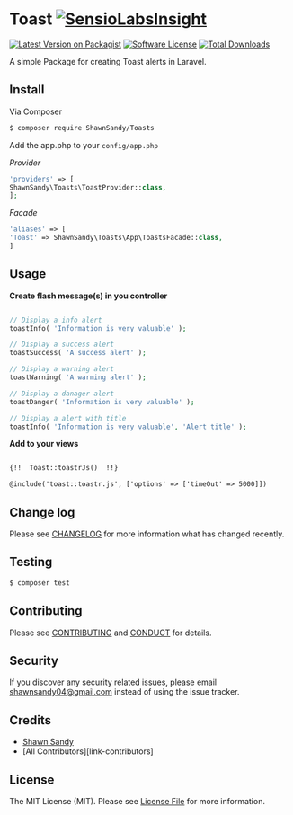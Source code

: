 #  Toast [![SensioLabsInsight](https://insight.sensiolabs.com/projects/d2056d6a-d13e-487c-b0c7-087d9862bdbc/small.png)](https://insight.sensiolabs.com/projects/d2056d6a-d13e-487c-b0c7-087d9862bdbc)

[![Latest Version on Packagist][ico-version]][link-packagist]
[![Software License][ico-license]](LICENSE.md)
[![Total Downloads][ico-downloads]][link-downloads]


A simple Package for creating Toast alerts in Laravel.

## Install

Via Composer

``` bash
$ composer require ShawnSandy/Toasts
```

Add the app.php to your `config/app.php`


*Provider*

``` php 
'providers' => [
ShawnSandy\Toasts\ToastProvider::class,
];
```

*Facade*

``` php
'aliases' => [
'Toast' => ShawnSandy\Toasts\App\ToastsFacade::class,
]
```



## Usage

__Create flash message(s) in you controller__

``` php

// Display a info alert
toastInfo( 'Information is very valuable' );

// Display a success alert
toastSuccess( 'A success alert' );

// Display a warning alert
toastWarning( 'A warming alert' );

// Display a danager alert
toastDanger( 'Information is very valuable' );

// Display a alert with title
toastInfo( 'Information is very valuable', 'Alert title' );

```

__Add to your views__

``` html

{!!  Toast::toastrJs()  !!}

@include('toast::toastr.js', ['options' => ['timeOut' => 5000]])

```

## Change log

Please see [CHANGELOG](CHANGELOG.md) for more information what has changed recently.

## Testing

``` bash
$ composer test
```

## Contributing

Please see [CONTRIBUTING](CONTRIBUTING.md) and [CONDUCT](CONDUCT.md) for details.

## Security

If you discover any security related issues, please email shawnsandy04@gmail.com instead of using the issue tracker.

## Credits

- [Shawn Sandy][link-author]
- [All Contributors][link-contributors]

## License

The MIT License (MIT). Please see [License File](LICENSE.md) for more information.

[ico-version]: https://img.shields.io/packagist/v/shawnsandy/toasts.svg?style=flat-square
[ico-license]: https://img.shields.io/badge/license-MIT-brightgreen.svg?style=flat-square
[ico-travis]: https://img.shields.io/travis//Toast/master.svg?style=flat-square
[ico-scrutinizer]: https://img.shields.io/scrutinizer/coverage/g//Toast.svg?style=flat-square
[ico-code-quality]: https://img.shields.io/scrutinizer/g//Toast.svg?style=flat-square
[ico-downloads]: https://img.shields.io/packagist/dt/shawnsandy/toasts.svg?style=flat-square

[link-packagist]: https://packagist.org/packages/shawnsandy/toast
[link-travis]: https://travis-ci.org//Toast
[link-scrutinizer]: https://scrutinizer-ci.com/g//Toast/code-structure
[link-code-quality]: https://scrutinizer-ci.com/g//Toast
[link-downloads]: https://packagist.org/packages/shawnsandy/toasts
[link-author]: https://github.com/shawnsandy

